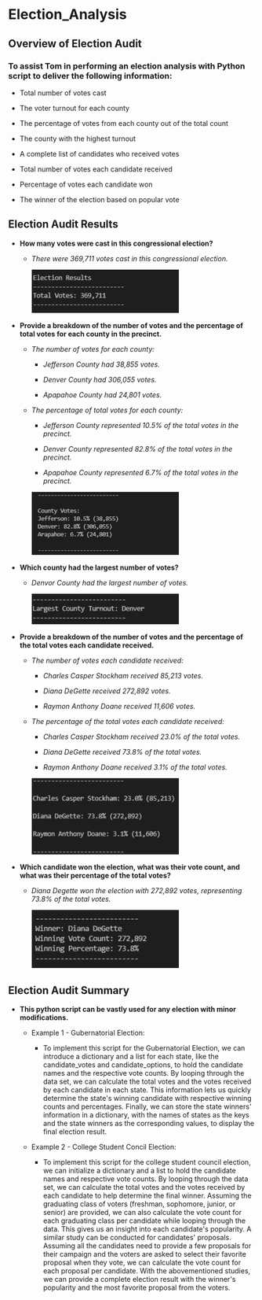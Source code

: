 # Election_Analysis

## **Overview of Election Audit**

### To assist Tom in performing an election analysis with Python script to deliver the following information:

   - Total number of votes cast
    
   - The voter turnout for each county
    
   - The percentage of votes from each county out of the total count
    
   - The county with the highest turnout
    
   - A complete list of candidates who received votes
    
   - Total number of votes each candidate received
    
   - Percentage of votes each candidate won
    
   - The winner of the election based on popular vote

## **Election Audit Results**

- **How many votes were cast in this congressional election?**

  - _There were 369,711 votes cast in this congressional election._
  
    <img src="Images/Total_votes.PNG" width=300>

- **Provide a breakdown of the number of votes and the percentage of total votes for each county in the precinct.**

  - _The number of votes for each county:_
  
    - _Jefferson County had 38,855 votes._
    
    - _Denver County had 306,055 votes._
    
    - _Apapahoe County had 24,801 votes._
    
  - _The percentage of total votes for each county:_
  
    - _Jefferson County represented 10.5% of the total votes in the precinct._
  
    - _Denver County represented 82.8% of the total votes in the precinct._
  
    - _Apapahoe County represented 6.7% of the total votes in the precinct._
  
    <img src="Images/County_votes.PNG" width=300>

- **Which county had the largest number of votes?**

  - _Denvor County had the largest number of votes._

    <img src="Images/Winning_County.PNG" width=300>

- **Provide a breakdown of the number of votes and the percentage of the total votes each candidate received.**

  - _The number of votes each candidate received:_
  
    - _Charles Casper Stockham received 85,213 votes._
    
    - _Diana DeGette received 272,892 votes._
    
    - _Raymon Anthony Doane received 11,606 votes._
    
  - _The percentage of the total votes each candidate received:_
  
    - _Charles Casper Stockham received 23.0% of the total votes._
  
    - _Diana DeGette received 73.8% of the total votes._
  
    - _Raymon Anthony Doane received 3.1% of the total votes._

    <img src="Images/Candidate_votes.PNG" width=300>
  
- **Which candidate won the election, what was their vote count, and what was their percentage of the total votes?**

  - _Diana Degette won the election with 272,892 votes, representing 73.8% of the total votes._
  
    <img src="Images/Winner.PNG" width=300>

## **Election Audit Summary**

- **This python script can be vastly used for any election with minor modifications.**

  * Example 1 - Gubernatorial Election:

    * To implement this script for the Gubernatorial Election, we can introduce a dictionary and a list for each state, like the candidate_votes and candidate_options, to hold the candidate names and the respective vote counts. By looping through the data set, we can calculate the total votes and the votes received by each candidate in each state. This information lets us quickly determine the state's winning candidate with respective winning counts and percentages. Finally, we can store the state winners' information in a dictionary, with the names of states as the keys and the state winners as the corresponding values, to display the final election result.  

  * Example 2 - College Student Concil Election:

    * To implement this script for the college student council election, we can initialize a dictionary and a list to hold the candidate names and respective vote counts. By looping through the data set, we can calculate the total votes and the votes received by each candidate to help determine the final winner. Assuming the graduating class of voters (freshman, sophomore, junior, or senior) are provided, we can also calculate the vote count for each graduating class per candidate while looping through the data. This gives us an insight into each candidate's popularity. A similar study can be conducted for candidates' proposals. Assuming all the candidates need to provide a few proposals for their campaign and the voters are asked to select their favorite proposal when they vote, we can calculate the vote count for each proposal per candidate. With the abovementioned studies, we can provide a complete election result with the winner's popularity and the most favorite proposal from the voters. 
